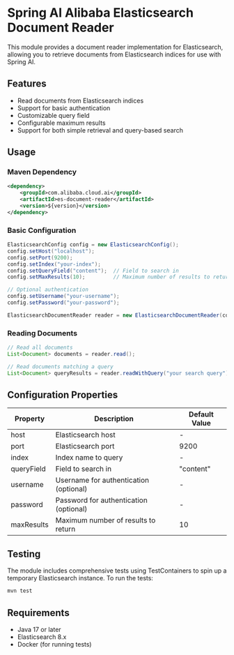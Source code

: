 # Spring AI Alibaba Elasticsearch Document Reader

This module provides a document reader implementation for Elasticsearch, allowing you to retrieve documents from Elasticsearch indices for use with Spring AI.

## Features

- Read documents from Elasticsearch indices
- Support for basic authentication
- Customizable query field
- Configurable maximum results
- Support for both simple retrieval and query-based search

## Usage

### Maven Dependency

```xml
<dependency>
    <groupId>com.alibaba.cloud.ai</groupId>
    <artifactId>es-document-reader</artifactId>
    <version>${version}</version>
</dependency>
```

### Basic Configuration

```java
ElasticsearchConfig config = new ElasticsearchConfig();
config.setHost("localhost");
config.setPort(9200);
config.setIndex("your-index");
config.setQueryField("content");  // Field to search in
config.setMaxResults(10);         // Maximum number of results to return

// Optional authentication
config.setUsername("your-username");
config.setPassword("your-password");

ElasticsearchDocumentReader reader = new ElasticsearchDocumentReader(config);
```

### Reading Documents

```java
// Read all documents
List<Document> documents = reader.read();

// Read documents matching a query
List<Document> queryResults = reader.readWithQuery("your search query");
```

## Configuration Properties

| Property    | Description                           | Default Value |
|------------|---------------------------------------|---------------|
| host       | Elasticsearch host                    | -             |
| port       | Elasticsearch port                    | 9200          |
| index      | Index name to query                   | -             |
| queryField | Field to search in                    | "content"     |
| username   | Username for authentication (optional) | -             |
| password   | Password for authentication (optional) | -             |
| maxResults | Maximum number of results to return    | 10            |

## Testing

The module includes comprehensive tests using TestContainers to spin up a temporary Elasticsearch instance. To run the tests:

```bash
mvn test
```

## Requirements

- Java 17 or later
- Elasticsearch 8.x
- Docker (for running tests) 